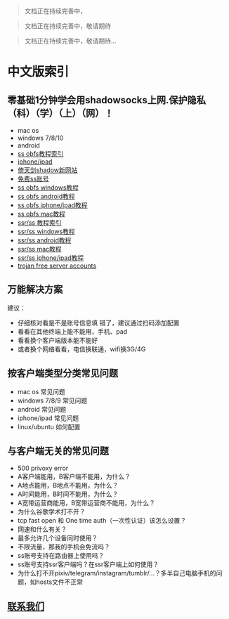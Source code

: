 > 文档正在持续完善中，

> 文档正在持续完善中，敬请期待

> 文档正在持续完善中，敬请期待...

# 中文版索引

## 零基础1分钟学会用shadowsocks上网.保护隐私（科）（学）（上）（网）！
- mac os
- windows 7/8/10
- android
- [ss obfs教程索引](./ss_obfs_教程索引.md)
- [iphone/ipad](./ios_usage.md)
- [倚天剑shadow新网站](./倚天剑ss新网站.md)
- [免费ss账号](./免费ss账号.md)
- [ss obfs windows教程](./ss_windows_obfs_教程.md)
- [ss obfs android教程](./ss_android_obfs_教程.md)
- [ss obfs iphone/ipad教程](./ss_iphone_ipad_obfs_教程.md)
- [ss obfs mac教程](./ss_mac_osx_obfs_教程.md)
- [ssr/ss 教程索引](./ssr_ss_tutorial_教程.md)
- [ssr/ss windows教程](./ssr_ss_tutorial_windows教程.md)
- [ssr/ss android教程](./ssr_ss_tutorial_android教程.md)
- [ssr/ss mac教程](./ssr_ss_tutorial_mac教程.md)
- [ssr/ss iphone/ipad教程](./ssr_ss_tutorial_ios教程.md)
- [trojan free server accounts](./trojan_free.md)

## 万能解决方案
建议：
- 仔细核对看是不是账号信息填 错了，建议通过扫码添加配置
- 看看在其他终端上能不能用，手机、pad
- 看看换个客户端版本能不能好
- 或者换个网络看看，电信换联通，wifi换3G/4G 

## 按客户端类型分类常见问题
- mac os 常见问题
- windows 7/8/9 常见问题
- android 常见问题
- iphone/ipad 常见问题
- linux/ubuntu 如何配置

## 与客户端无关的常见问题
- 500 privoxy error
- A客户端能用，B客户端不能用，为什么？
- A地点能用，B地点不能用，为什么？
- A时间能用，B时间不能用，为什么？
- A宽带运营商能用，B宽带运营商不能用，为什么？
- 为什么谷歌学术打不开？
- tcp fast open 和 One time auth（一次性认证）该怎么设置？
- 网速和什么有关？
- 最多允许几个设备同时使用？
- 不限流量，那我的手机会免流吗？
- ss账号支持在路由器上使用吗？
- ss账号支持ssr客户端吗？在ssr客户端上如何使用？
- 为什么打不开pixiv/telegram/instagram/tumblr/...？多半自己电脑手机的问题，如hosts文件不正常

## [联系我们](./联系我们.md)

